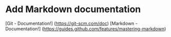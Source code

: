 # Add Markdown documentation
[Git - Documentation!] (https://git-scm.com/doc)
[Markdown - Documentation!] (https://guides.github.com/features/mastering-markdown)
 
